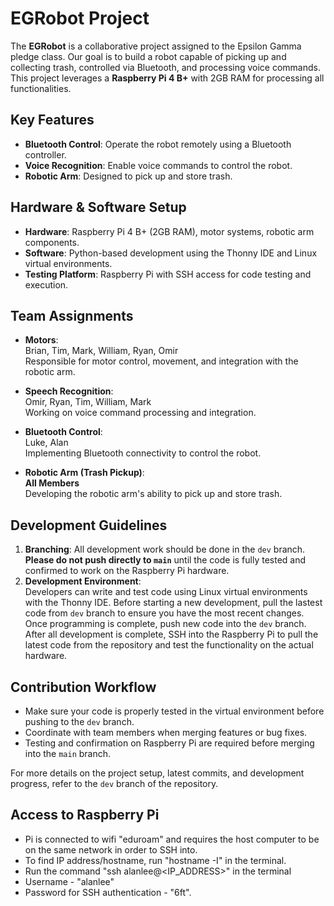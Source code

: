 # EGRobot Project

The **EGRobot** is a collaborative project assigned to the Epsilon Gamma pledge class. Our goal is to build a robot capable of picking up and collecting trash, controlled via Bluetooth, and processing voice commands. This project leverages a **Raspberry Pi 4 B+** with 2GB RAM for processing all functionalities.

## Key Features
- **Bluetooth Control**: Operate the robot remotely using a Bluetooth controller.
- **Voice Recognition**: Enable voice commands to control the robot.
- **Robotic Arm**: Designed to pick up and store trash.

## Hardware & Software Setup
- **Hardware**: Raspberry Pi 4 B+ (2GB RAM), motor systems, robotic arm components.
- **Software**: Python-based development using the Thonny IDE and Linux virtual environments.
- **Testing Platform**: Raspberry Pi with SSH access for code testing and execution.

## Team Assignments
- **Motors**:  
  Brian, Tim, Mark, William, Ryan, Omir  
  Responsible for motor control, movement, and integration with the robotic arm.
  
- **Speech Recognition**:  
  Omir, Ryan, Tim, William, Mark  
  Working on voice command processing and integration.

- **Bluetooth Control**:  
  Luke, Alan  
  Implementing Bluetooth connectivity to control the robot.

- **Robotic Arm (Trash Pickup)**:  
  **All Members**  
  Developing the robotic arm's ability to pick up and store trash.

## Development Guidelines
1. **Branching**: All development work should be done in the `dev` branch.  
   **Please do not push directly to `main`** until the code is fully tested and confirmed to work on the Raspberry Pi hardware.
2. **Development Environment**:  
   Developers can write and test code using Linux virtual environments with the Thonny IDE. Before starting a new development, pull the lastest code from `dev` branch to ensure you have the most recent changes. Once programming is complete, push    new code into the `dev` branch.
   After all development is complete, SSH into the Raspberry Pi to pull the latest code from the repository and test the functionality on the actual hardware.

## Contribution Workflow
- Make sure your code is properly tested in the virtual environment before pushing to the `dev` branch.
- Coordinate with team members when merging features or bug fixes.
- Testing and confirmation on Raspberry Pi are required before merging into the `main` branch.

For more details on the project setup, latest commits, and development progress, refer to the `dev` branch of the repository.

## Access to Raspberry Pi
- Pi is connected to wifi "eduroam" and requires the host computer to be on the same network in order to SSH into.
- To find IP address/hostname, run "hostname -I" in the terminal.
- Run the command "ssh alanlee@<IP_ADDRESS>" in the terminal
- Username - "alanlee"
- Password for SSH authentication - "6ft".
